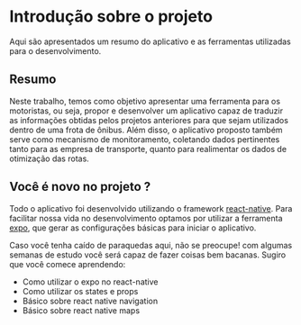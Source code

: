 # Introdução sobre o projeto

Aqui são apresentados um resumo do aplicativo e as ferramentas utilizadas para o desenvolvimento.

## Resumo

 Neste trabalho, temos como objetivo apresentar uma ferramenta para os motoristas, ou seja, propor e desenvolver um aplicativo capaz de traduzir as informações obtidas pelos projetos anteriores para que sejam utilizados dentro de uma frota de ônibus. Além disso, o aplicativo proposto também serve como mecanismo de monitoramento, coletando dados pertinentes tanto para as empresa de transporte, quanto para realimentar os dados de otimização das rotas.

## Você é novo no projeto ?

Todo o aplicativo foi desenvolvido utilizando o framework [react-native](https://reactnative.dev/). Para facilitar nossa vida no desenvolvimento optamos por utilizar a ferramenta [expo](https://expo.io/), que gerar as configurações básicas para iniciar o aplicativo.

Caso você tenha caído de paraquedas aqui, não se preocupe! com algumas semanas de estudo você será capaz de fazer coisas bem bacanas. Sugiro que você comece aprendendo:

- Como utilizar o expo no react-native
- Como utilizar os states e props
- Básico sobre react native navigation
- Básico sobre react native maps